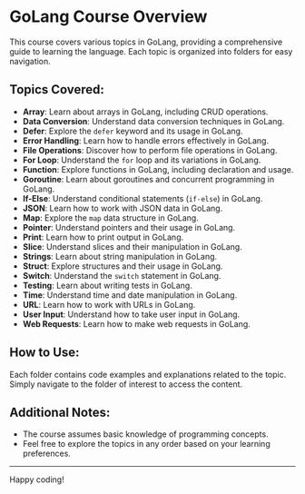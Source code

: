 # GoLang Course Overview

This course covers various topics in GoLang, providing a comprehensive guide to learning the language. Each topic is organized into folders for easy navigation.

## Topics Covered:

- **Array**: Learn about arrays in GoLang, including CRUD operations.
- **Data Conversion**: Understand data conversion techniques in GoLang.
- **Defer**: Explore the `defer` keyword and its usage in GoLang.
- **Error Handling**: Learn how to handle errors effectively in GoLang.
- **File Operations**: Discover how to perform file operations in GoLang.
- **For Loop**: Understand the `for` loop and its variations in GoLang.
- **Function**: Explore functions in GoLang, including declaration and usage.
- **Goroutine**: Learn about goroutines and concurrent programming in GoLang.
- **If-Else**: Understand conditional statements (`if-else`) in GoLang.
- **JSON**: Learn how to work with JSON data in GoLang.
- **Map**: Explore the `map` data structure in GoLang.
- **Pointer**: Understand pointers and their usage in GoLang.
- **Print**: Learn how to print output in GoLang.
- **Slice**: Understand slices and their manipulation in GoLang.
- **Strings**: Learn about string manipulation in GoLang.
- **Struct**: Explore structures and their usage in GoLang.
- **Switch**: Understand the `switch` statement in GoLang.
- **Testing**: Learn about writing tests in GoLang.
- **Time**: Understand time and date manipulation in GoLang.
- **URL**: Learn how to work with URLs in GoLang.
- **User Input**: Understand how to take user input in GoLang.
- **Web Requests**: Learn how to make web requests in GoLang.

## How to Use:

Each folder contains code examples and explanations related to the topic. Simply navigate to the folder of interest to access the content.

## Additional Notes:

- The course assumes basic knowledge of programming concepts.
- Feel free to explore the topics in any order based on your learning preferences.

---

Happy coding!
